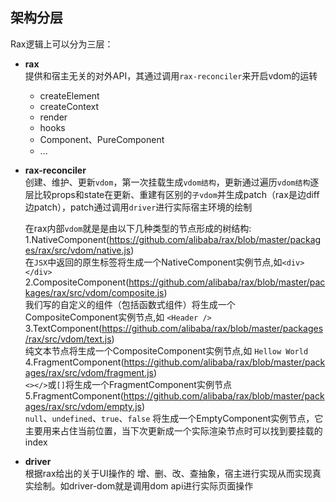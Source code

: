 ## 架构分层
Rax逻辑上可以分为三层：

- **rax**  
提供和宿主无关的对外API，其通过调用`rax-reconciler`来开启vdom的运转
    
    - createElement  
    - createContext
    - render
    - hooks
    - Component、PureComponent
    - ...
     

- **rax-reconciler**   
创建、维护、更新`vdom`，第一次挂载生成`vdom结构`，更新通过遍历`vdom结构`逐层比较props和state在更新、重建有区别的`子vdom`并生成patch（rax是边diff边patch），patch通过调用`driver`进行实际宿主环境的绘制

    在rax内部`vdom`就是是由以下几种类型的节点形成的树结构:   
    1.NativeComponent(https://github.com/alibaba/rax/blob/master/packages/rax/src/vdom/native.js)   
    在`JSX`中返回的原生标签将生成一个NativeComponent实例节点,如`<div></div>` 
    2.CompositeComponent(https://github.com/alibaba/rax/blob/master/packages/rax/src/vdom/composite.js)   
    我们写的自定义的组件（包括函数式组件）将生成一个CompositeComponent实例节点,如 `<Header />`
    3.TextComponent(https://github.com/alibaba/rax/blob/master/packages/rax/src/vdom/text.js)   
    纯文本节点将生成一个CompositeComponent实例节点,如 `Hellow World`
    4.FragmentComponent(https://github.com/alibaba/rax/blob/master/packages/rax/src/vdom/fragment.js)   
    `<></>`或`[]`将生成一个FragmentComponent实例节点
    5.FragmentComponent(https://github.com/alibaba/rax/blob/master/packages/rax/src/vdom/empty.js)   
    `null`、`undefined`、`true`、`false` 将生成一个EmptyComponent实例节点，它主要用来占住当前位置，当下次更新成一个实际渲染节点时可以找到要挂载的index

- **driver**   
根据rax给出的关于UI操作的 增、删、改、查抽象，宿主进行实现从而实现真实绘制。如driver-dom就是调用dom api进行实际页面操作

